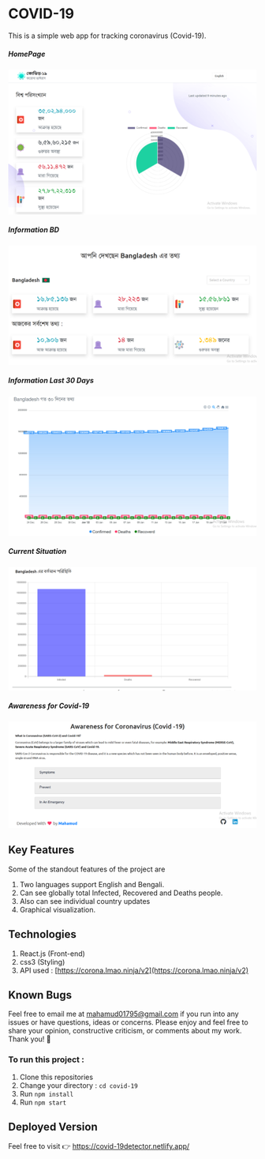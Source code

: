# COVID-19
This is a simple web app for tracking coronavirus (Covid-19).

##### HomePage
![ScreenShot of Form](screenshorts/e.png)

##### Information BD
![ScreenShot of Form](screenshorts/a.png)

##### Information Last 30 Days
![ScreenShot of Form](screenshorts/b.png)

##### Current Situation
![ScreenShot of Form](screenshorts/c.png)

##### Awareness for Covid-19
![ScreenShot of Form](screenshorts/d.png)

## Key Features
Some of the standout features of the project are

 1. Two languages support English and Bengali.
 2. Can see globally total Infected, Recovered and Deaths people.
 3. Also can see individual country updates
 4. Graphical visualization.
 

## Technologies
 
1. React.js (Front-end)
2. css3 (Styling)
3. API used : [https://corona.lmao.ninja/v2](https://corona.lmao.ninja/v2)

## Known Bugs

Feel free to email me at mahamud01795@gmail.com if you run into any issues or have questions, ideas or concerns. Please enjoy
and feel free to share your opinion, constructive criticism, or comments about my work. Thank you! 🙂

### To run this project :
1. Clone this repositories
2. Change your directory : `cd covid-19`
3. Run `npm install`
5. Run `npm start`

## Deployed Version

Feel free to visit 👉 https://covid-19detector.netlify.app/

